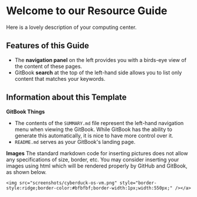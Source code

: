 # Welcome to our Resource Guide

Here is a lovely description of your computing center.

## Features of this Guide

* The **navigation panel** on the left provides you with a birds-eye view of the content of these pages.
* GitBook **search** at the top of the left-hand side allows you to list only content that matches your keywords.

## Information about this Template

**GitBook Things**
- The contents of the `SUMMARY.md` file represent the left-hand navigation menu when viewing the GitBook. While GitBook has the ability to generate this automatically, it is nice to have more control over it.
- `README.md` serves as your GitBook's landing page.

**Images**
The standard markdown code for inserting pictures does not allow any specifications of size, border, etc. You may consider inserting your images using html which will be rendered properly by GitHub and GitBook, as shown below.

```
<img src="screenshots/cyberduck-os-vm.png" style="border-style:ridge;border-color:#bfbfbf;border-width:1px;width:550px;" /></a>
```

